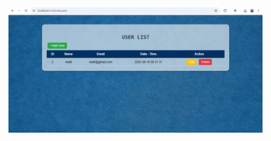 ![image alt](https://github.com/MarkSalizon/crud/blob/196b39406b0511423e226ad21854c4542300ed14/Screenshot%202025-09-18%20093201.png)
